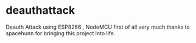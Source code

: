 # deauthattack
Deauth Attack using ESP8266 , NodeMCU 
first of all very much thanks to spacehunn for bringing this project into life.
